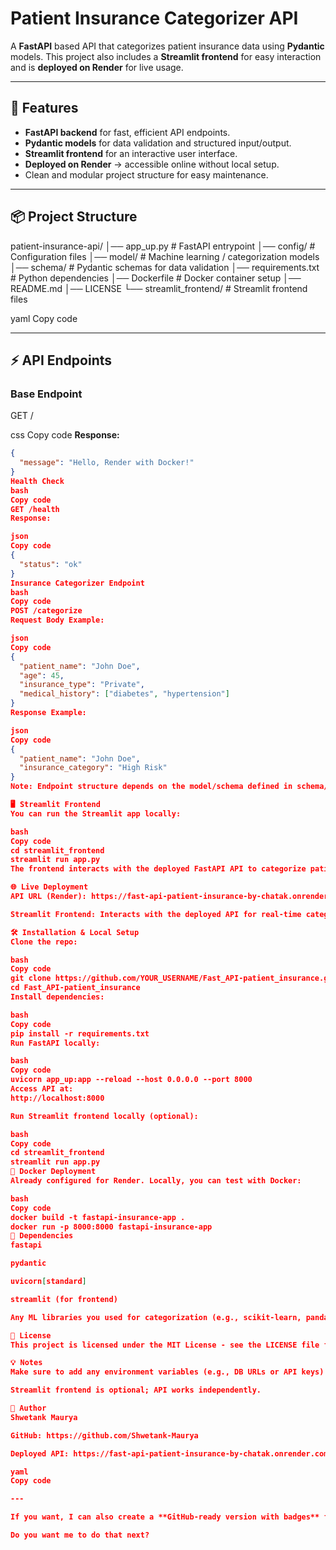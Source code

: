 # Patient Insurance Categorizer API

A **FastAPI** based API that categorizes patient insurance data using **Pydantic** models. This project also includes a **Streamlit frontend** for easy interaction and is **deployed on Render** for live usage.

---

## 🚀 Features

- **FastAPI backend** for fast, efficient API endpoints.
- **Pydantic models** for data validation and structured input/output.
- **Streamlit frontend** for an interactive user interface.
- **Deployed on Render** → accessible online without local setup.
- Clean and modular project structure for easy maintenance.

---

## 📦 Project Structure

patient-insurance-api/
│── app_up.py # FastAPI entrypoint
│── config/ # Configuration files
│── model/ # Machine learning / categorization models
│── schema/ # Pydantic schemas for data validation
│── requirements.txt # Python dependencies
│── Dockerfile # Docker container setup
│── README.md
│── LICENSE
└── streamlit_frontend/ # Streamlit frontend files

yaml
Copy code

---

## ⚡ API Endpoints

### Base Endpoint
GET /

css
Copy code
**Response:**
```json
{
  "message": "Hello, Render with Docker!"
}
Health Check
bash
Copy code
GET /health
Response:

json
Copy code
{
  "status": "ok"
}
Insurance Categorizer Endpoint
bash
Copy code
POST /categorize
Request Body Example:

json
Copy code
{
  "patient_name": "John Doe",
  "age": 45,
  "insurance_type": "Private",
  "medical_history": ["diabetes", "hypertension"]
}
Response Example:

json
Copy code
{
  "patient_name": "John Doe",
  "insurance_category": "High Risk"
}
Note: Endpoint structure depends on the model/schema defined in schema/ and model/.

🖥 Streamlit Frontend
You can run the Streamlit app locally:

bash
Copy code
cd streamlit_frontend
streamlit run app.py
The frontend interacts with the deployed FastAPI API to categorize patient insurance data.

🌐 Live Deployment
API URL (Render): https://fast-api-patient-insurance-by-chatak.onrender.com

Streamlit Frontend: Interacts with the deployed API for real-time categorization.

🛠 Installation & Local Setup
Clone the repo:

bash
Copy code
git clone https://github.com/YOUR_USERNAME/Fast_API-patient_insurance.git
cd Fast_API-patient_insurance
Install dependencies:

bash
Copy code
pip install -r requirements.txt
Run FastAPI locally:

bash
Copy code
uvicorn app_up:app --reload --host 0.0.0.0 --port 8000
Access API at:
http://localhost:8000

Run Streamlit frontend locally (optional):

bash
Copy code
cd streamlit_frontend
streamlit run app.py
🐳 Docker Deployment
Already configured for Render. Locally, you can test with Docker:

bash
Copy code
docker build -t fastapi-insurance-app .
docker run -p 8000:8000 fastapi-insurance-app
📌 Dependencies
fastapi

pydantic

uvicorn[standard]

streamlit (for frontend)

Any ML libraries you used for categorization (e.g., scikit-learn, pandas, numpy)

📄 License
This project is licensed under the MIT License - see the LICENSE file for details.

💡 Notes
Make sure to add any environment variables (e.g., DB URLs or API keys) in .env or Render dashboard.

Streamlit frontend is optional; API works independently.

🙌 Author
Shwetank Maurya

GitHub: https://github.com/Shwetank-Maurya

Deployed API: https://fast-api-patient-insurance-by-chatak.onrender.com

yaml
Copy code

---

If you want, I can also create a **GitHub-ready version with badges** for Python version, Render deployment, and Streamlit that looks more **professional and visually appealing** on your repo.  

Do you want me to do that next?
